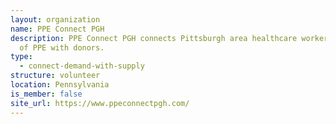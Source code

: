 ```yaml
---
layout: organization
name: PPE Connect PGH
description: PPE Connect PGH connects Pittsburgh area healthcare workers in need
  of PPE with donors.
type:
  - connect-demand-with-supply
structure: volunteer
location: Pennsylvania
is_member: false
site_url: https://www.ppeconnectpgh.com/
---
```

